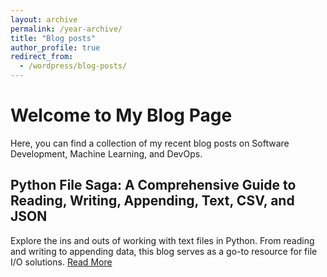 ```yaml
---
layout: archive
permalink: /year-archive/
title: "Blog posts"
author_profile: true
redirect_from:
  - /wordpress/blog-posts/
---
```


# Welcome to My Blog Page

Here, you can find a collection of my recent blog posts on Software Development, Machine Learning, and DevOps.


## Python File Saga: A Comprehensive Guide to Reading, Writing, Appending, Text, CSV, and JSON

Explore the ins and outs of working with text files in Python. From reading and writing to appending data, this blog serves as a go-to resource for file I/O solutions. [Read More](https://medium.com/@azizulraihan/python-file-saga-a-comprehensive-guide-to-reading-writing-appending-text-csv-and-json-ab9e8208753d)